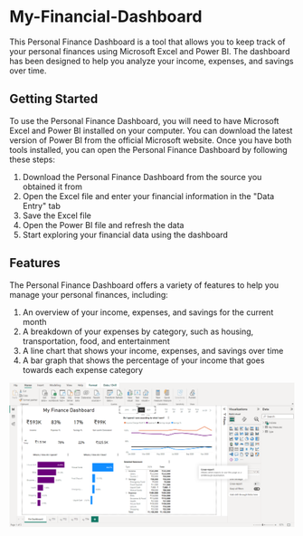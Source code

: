 # My-Financial-Dashboard

This Personal Finance Dashboard is a tool that allows you to keep track of your personal finances using Microsoft Excel and Power BI. The dashboard has been designed to help you analyze your income, expenses, and savings over time.

## Getting Started
To use the Personal Finance Dashboard, you will need to have Microsoft Excel and Power BI installed on your computer. You can download the latest version of Power BI from the official Microsoft website. Once you have both tools installed, you can open the Personal Finance Dashboard by following these steps:

1. Download the Personal Finance Dashboard from the source you obtained it from
2. Open the Excel file and enter your financial information in the "Data Entry" tab
3. Save the Excel file
4. Open the Power BI file and refresh the data
5. Start exploring your financial data using the dashboard

## Features
The Personal Finance Dashboard offers a variety of features to help you manage your personal finances, including:

1. An overview of your income, expenses, and savings for the current month
2. A breakdown of your expenses by category, such as housing, transportation, food, and entertainment
3. A line chart that shows your income, expenses, and savings over time
4. A bar graph that shows the percentage of your income that goes towards each expense category


![My_Financial_Dashboard](https://github.com/ujjwal0804/My-Financial-Dashboard/blob/main/Dashboard.png)
